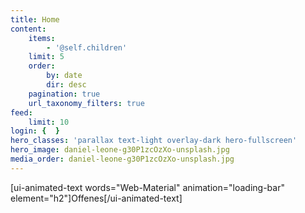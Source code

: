 ```yaml
---
title: Home
content:
    items:
        - '@self.children'
    limit: 5
    order:
        by: date
        dir: desc
    pagination: true
    url_taxonomy_filters: true
feed:
    limit: 10
login: {  }
hero_classes: 'parallax text-light overlay-dark hero-fullscreen'
hero_image: daniel-leone-g30P1zcOzXo-unsplash.jpg
media_order: daniel-leone-g30P1zcOzXo-unsplash.jpg
---
```


[ui-animated-text words="Web-Material" animation="loading-bar" element="h2"]Offenes[/ui-animated-text]